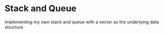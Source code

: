 # Stack and Queue
 Implementing my own stack and queue with a vector as the underlying data structure
